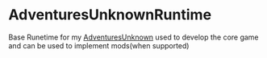 # AdventuresUnknownRuntime

Base Runetime for my [AdventuresUnknown](https://github.com/pmartschei/AdventuresUnknown) used to develop the core game and can be used to implement mods(when supported)
